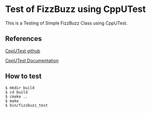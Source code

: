 # Test of FizzBuzz using CppUTest

This is a Testing of Simple FizzBuzz Class using CppUTest.

## References

[CppUTest github](https://github.com/cpputest/cpputest)

[CppUTest Documentation](http://cpputest.github.io)

## How to test

```
$ mkdir build
$ cd build
$ cmake ..
$ make
$ bin/fizzbuzz_test
```